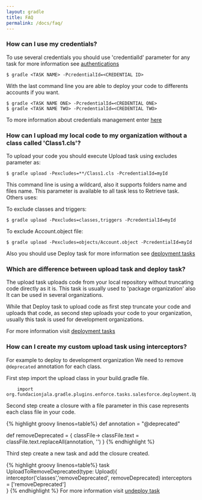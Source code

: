 ```yaml
---
layout: gradle
title: FAQ
permalink: /docs/faq/
---
```



### How can I use my credentials?

To use several credentials you should use 'credentialId' parameter for any task for more information see <a href="/sdfc-idea/docs/auth/" target="_blank">authentications</a>

    $ gradle <TASK NAME> -PcredentialId=<CREDENTIAL ID>

With the last command line you are able to deploy your code to differents accounts if you want.

    $ gradle <TASK NAME ONE> -PcredentialId=<CREDENTIAL ONE>
    $ gradle <TASK NAME TWO> -PcredentialId=<CREDENTIAL TWO>

To more information about credentials management  enter <a href="/sdfc-idea/docs/credentials/" target="_blank">here</a>

### How can I upload my local code to my organization without a class called 'Class1.cls'?

To upload your code you should execute Upload task using excludes parameter as:

    $ gradle upload -Pexcludes=**/Class1.cls -PcredentialId=myId

This command line is using a wildcard, also it supports folders name and files name. This parameter is available to all task less to Retrieve task. Others uses:

To exclude classes and triggers:

    $ gradle upload -Pexcludes=classes,triggers -PcredentialId=myId

To exclude Account.object file:

    $ gradle upload -Pexcludes=objects/Account.object -PcredentialId=myId

Also you should use Deploy task for more information see <a href="/sdfc-idea/docs/deployment/" target="_blank">deployment tasks</a>

### Which are difference between upload task and deploy task?

The upload task uploads code from your local repository without truncating code directly as it is. This task is usually used to 'package organization' also It can be used in several organizations.

While that Deploy task to upload code as first step truncate your code and uploads that code, as second step uploads your code to your organization, usually this task is used for development organizations.

For more information visit <a href="/sdfc-idea/docs/deployment/" target="_blank">deployment tasks</a>

### How can I create my custom upload task using interceptors?

For example to deploy to development organization We need to remove ``` @deprecated ``` annotation for each class.

First step import the upload class in your build.gradle file.
``` 
    import org.fundacionjala.gradle.plugins.enforce.tasks.salesforce.deployment.Upload
```

Second step create a closure with a file parameter in this case represents each class file in your code.

{% highlight groovy linenos=table%}
def annotation = "@deprecated"

def removeDeprecated = { classFile->
            classFile.text = classFile.text.replaceAll(annotation, '')
        }
{% endhighlight %}

Third step create a new task and add the closure created.

{% highlight groovy linenos=table%}
task UploadToRemoveDeprecated(type: Upload){
    interceptor('classes','removeDeprecated', removeDeprecated)
    interceptors = ['removeDeprecated']    
}
{% endhighlight %}
For more information visit <a href="/sdfc-idea/docs/undeploy/" target="_blank">undeploy task</a>
